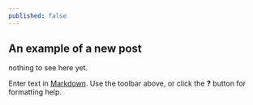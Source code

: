 ```yaml
---
published: false
---
```

## An example of a new post

nothing to see here yet.


Enter text in [Markdown](http://daringfireball.net/projects/markdown/). Use the toolbar above, or click the **?** button for formatting help.
